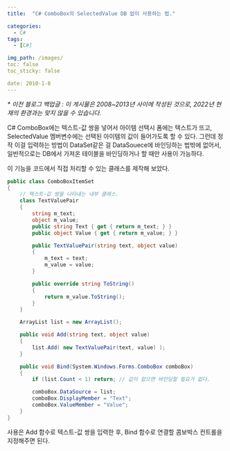 ```yaml
---
title:  "C# ComboBox의 SelectedValue DB 없이 사용하는 법."

categories:
  - C#
tags:
  - [C#]

img_path: /images/
toc: false
toc_sticky: false

date: 2010-1-8
---
```

_* 이전 블로그 백업글 : 이 게시물은 2008~2013년 사이에 작성된 것으로, 2022년 현재의 환경과는 맞지 않을 수 있습니다._

C# ComboBox에는 텍스트-값 쌍을 넣어서 아이템 선택시 폼에는 텍스트가 뜨고, SelectedValue 멤버변수에는 선택된 아이템의 값이 들어가도록 할 수 있다. 그런데 정작 이걸 입력하는 방법이 DataSet같은 걸 DataSouece에 바인딩하는 법밖에 없어서, 일반적으로는 DB에서 가져온 테이블을 바인딩하거나 할 때만 사용이 가능하다.

 

이 기능을 코드에서 직접 처리할 수 있는 클래스를 제작해 보았다.

 
```csharp 
public class ComboBoxItemSet
{
    // 텍스트-값 쌍을 나타내는 내부 클래스.
    class TextValuePair
    {
        string m_text;
        object m_value;
        public string Text { get { return m_text; } }
        public object Value { get { return m_value; } }

        public TextValuePair(string text, object value)
        {
            m_text = text;
            m_value = value;
        }

        public override string ToString()
        {
            return m_value.ToString();
        }
    }

    ArrayList list = new ArrayList();

    public void Add(string text, object value)
    {
        list.Add( new TextValuePair(text, value) );
    }

    public void Bind(System.Windows.Forms.ComboBox comboBox)
    {
        if (list.Count < 1) return; // 값이 없으면 바인딩할 필요가 없다.

        comboBox.DataSource = list;
        comboBox.DisplayMember = "Text";
        comboBox.ValueMember = "Value";         
    }
}
```
 
사용은 Add 함수로 텍스트-값 쌍을 입력한 후, Bind 함수로 연결할 콤보박스 컨트롤을 지정해주면 된다.
